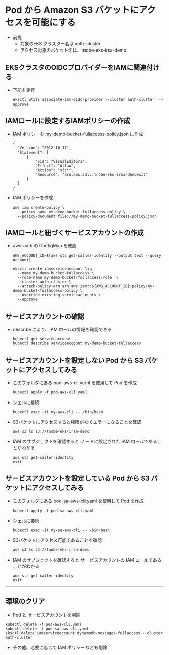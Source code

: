 # Pod から Amazon S3 バケットにアクセスを可能にする

* 前提
  - 対象のEKS クラスター名は auth-cluster 
  - アクセス対象のバケット名は、tnobe-eks-irsa-demo 

## EKSクラスタのOIDCプロバイダーをIAMに関連付ける
  * 下記を実行
    ```
    eksctl utils associate-iam-oidc-provider --cluster auth-cluster  --approve
    ```

## IAMロールに設定するIAMポリシーの作成

* IAM ポリシーを my-demo-bucket-fullaccess-policy.json に作成 
  ```
  {
    "Version": "2012-10-17",
    "Statement": [
        {
            "Sid": "VisualEditor1",
            "Effect": "Allow",
            "Action": "s3:*",
            "Resource": "arn:aws:s3:::tnobe-eks-irsa-demoexit"
        }
    ]
  }
  ```

* IAM ポリシーを作成
  ```
  aws iam create-policy \
    --policy-name my-demo-bucket-fullaccess-policy \
    --policy-document file://my-demo-bucket-fullaccess-policy.json
  ```

## IAMロールと紐づくサービスアカウントの作成

* aws-auth の ConfigMap を確認
  ```
  AWS_ACCOUNT_ID=$(aws sts get-caller-identity --output text --query Account)

  eksctl create iamserviceaccount \;q
    --name my-demo-bucket-fullaccess \
    --role-name my-demo-bucket-fullaccess-role  \
    --cluster auth-cluster \
    --attach-policy-arn arn:aws:iam::${AWS_ACCOUNT_ID}:policy/my-demo-bucket-fullaccess-policy \
    --override-existing-serviceaccounts \
    --approve
  ```

## サービスアカウントの確認
   * describe により、IAM ロールの情報も確認できる
     ```
     kubectl get serviceaccount
     kubectl describe serviceaccount my-demo-bucket-fullaccess
     ```

## サービスアカウントを設定しない Pod から S3 バケットにアクセスしてみる
* このフォルダにある pod-aws-cli.yaml を使用して Pod を作成
  ```
  kubectl apply -f pod-aws-cli.yaml
  ```
* シェルに接続
  ```
  kubectl exec -it my-aws-cli -- /bin/bash
  ```
* S3バケットにアクセスすると権限がなくエラーになることを確認
  ```
  aws s3 ls s3://tnobe-eks-irsa-demo
  ```
* IAM のサブジェクトを確認すると ノードに設定された IAM ロールであることがわかる
  ```
  aws sts get-caller-identity
  exit
  ```

## サービスアカウントを設定している Pod から S3 バケットにアクセスしてみる
* このフォルダにある pod-sa-aws-cli.yaml を使用して Pod を作成
  ```
  kubectl apply -f pod-sa-aws-cli.yaml
  ```
* シェルに接続
  ```
  kubectl exec -it my-sa-aws-cli -- /bin/bash
  ```
* S3バケットにアクセス可能であることを確認
  ```
  aws s3 ls s3://tnobe-eks-irsa-demo
  ```
* IAM のサブジェクトを確認すると サービスアカウントの IAM ロールであることがわかる
  ```
  aws sts get-caller-identity
  exit
  ```

---

## 環境のクリア
  * Pod と サービスアカウントを削除
  ```
  kubectl delete -f pod-aws-cli.yaml
  kubectl delete -f pod-sa-aws-cli.yaml
  eksctl delete iamserviceaccount dynamodb-messages-fullaccess --cluster auth-cluster
  ```
 * その他、必要に応じて IAM ポリシーなども削除